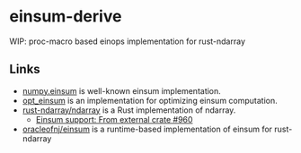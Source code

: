 einsum-derive
===============
WIP: proc-macro based einops implementation for rust-ndarray

Links
------
- [numpy.einsum](https://numpy.org/doc/stable/reference/generated/numpy.einsum.html) is well-known einsum implementation.
- [opt_einsum](https://optimized-einsum.readthedocs.io/en/stable/) is an implementation for optimizing einsum computation.
- [rust-ndarray/ndarray](https://github.com/rust-ndarray/ndarray) is a Rust implementation of ndarray.
  - [Einsum support: From external crate #960](https://github.com/rust-ndarray/ndarray/issues/960)
- [oracleofnj/einsum](https://github.com/oracleofnj/einsum) is a runtime-based implementation of einsum for rust-ndarray

